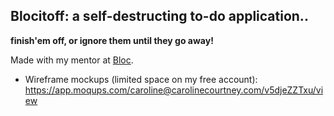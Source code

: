 ## Blocitoff: a self-destructing to-do application..
**finish'em off, or ignore them until they go away!**

Made with my mentor at [Bloc](http://bloc.io).

* Wireframe mockups (limited space on my free account): https://app.moqups.com/caroline@carolinecourtney.com/v5djeZZTxu/view
